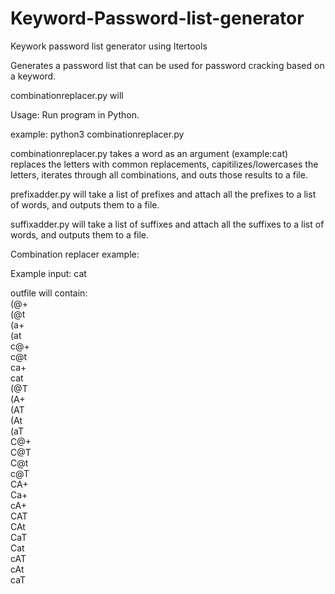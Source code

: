# Keyword-Password-list-generator
Keywork password list generator using Itertools

Generates a password list that can be used for password cracking based on a keyword.

combinationreplacer.py will 

Usage: Run program in Python.

example: python3 combinationreplacer.py

  combinationreplacer.py takes a word as an argument (example:cat) replaces the letters with common replacements, capitilizes/lowercases the letters, iterates through all combinations, and outs those results to a file.
  
  prefixadder.py will take a list of prefixes and attach all the prefixes to a list of words, and outputs them to a file.
  
  suffixadder.py will take a list of suffixes and attach all the suffixes to a list of words, and outputs them to a file.
  
  Combination replacer example:
  
  Example input: cat
  
  outfile will contain:  
(@+  
(@t  
(a+  
(at  
c@+  
c@t  
ca+  
cat  
(@T  
(A+  
(AT  
(At  
(aT  
C@+  
C@T  
C@t  
c@T  
CA+  
Ca+  
cA+  
CAT  
CAt  
CaT  
Cat  
cAT  
cAt  
caT  
